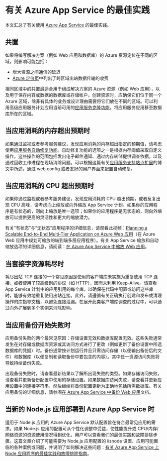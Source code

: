 <properties
	pageTitle="有关 Azure App Service 的最佳实践"
	description="了解有关 Azure App Service 的最佳实践和故障排除步骤。"
	services="app-service"
	documentationCenter=""
	authors="dariagrigoriu"
	manager="wpickett"
	editor="mollybos"/>

<tags
	ms.service="app-service"
	ms.date="06/30/2016"
	wacn.date="09/26/2016"/>
    
# 有关 Azure App Service 的最佳实践

本文汇总了有关使用 [Azure App Service](/documentation/articles/app-service-changes-existing-services/) 的最佳实践。

## <a name="colocation"></a>共置
如果将编写解决方案（例如 Web 应用和数据库）的 Azure 资源定位在不同的区域，则影响可能包括：

*  增大资源之间通信的延迟
*  [Azure 定价页](/pricing/details/data-transfer/)中列出了跨区域出站数据传输的收费

相同区域中的共置最适合用于组成解决方案的 Azure 资源（例如 Web 应用），以及用于保存内容或数据的数据库或存储帐户。创建资源时，应确保它们位于同一个 Azure 区域，除非有具体的业务或设计理由需要将它们放在不同的区域。可以利用高级应用服务计划应用当前可用的[应用服务克隆功能](/documentation/articles/app-service-web-app-cloning-portal/)，将应用服务应用移至数据库所在的区域。

## <a name="memoryresources"></a>当应用消耗的内存超出预期时
如果通过监视或者参考服务建议，发现应用消耗的内存超出指定的预期值，请考虑使用[应用服务自动修复功能](https://azure.microsoft.com/blog/auto-healing-windows-azure-web-sites)。自动修复功能的选项之一是根据内存阈值采取自定义操作。这些操作的范围包括发出电子邮件通知、通过内存转储提供调查依据，以及通过回收工作进程在现场消除问题。可以根据这篇有关[应用服务支持站点扩展](https://azure.microsoft.com/blog/additional-updates-to-support-site-extension-for-azure-app-service-web-apps)的博文中所述，通过 web.config 或者友好的用户界面来配置自动修复。

## <a name="CPUresources"></a>当应用消耗的 CPU 超出预期时
如果你通过监视或者参考服务建议，发现应用消耗的 CPU 超出预期，或者反复出现 CPU 高峰，请考虑向上缩放或向外缩放 App Service 计划。如果你的应用程序是有状态的，则向上缩放是唯一选项；如果你的应用程序是无状态的，则向外缩放可以提供更高的灵活性和更大的缩放潜力。

有关“有状态”与“无状态”应用程序的详细信息，请观看此视频：[Planning a Scalable End-to-End Multi-Tier Application on Azure Web 应用](https://channel9.msdn.com/Events/TechEd/NorthAmerica/2014/DEV-B414#fbid=?hashlink=fbid)（在 Azure Web 应用中规划可缩放的端到端多层应用程序）。有关 App Service 缩放和自动缩放选项的详细信息，请阅读：[在 Azure App Service 中缩放 Web 应用](/documentation/articles/web-sites-scale/)。

## <a name="socketresources"></a>当套接字资源耗尽时
耗尽出站 TCP 连接的一个常见原因是使用的客户端库未实施为重复使用 TCP 连接，或者使用了较高级别的协议（如 HTTP），因而未利用 Keep-Alive。请查看 App Service 计划中的应用引用的每个库，以确保在代码中配置或访问这些库时，能够有效地重复使用出站连接。此外，请遵循有关正确执行创建和发布或清理操作的库指导文档，以避免连接泄漏。在展开此类客户端库调查的过程中，可以通过向外扩展到多个实例来消除影响。

## <a name="appbackup"></a>当应用备份开始失败时
应用备份失败的两个最常见原因：存储设置无效和数据库配置无效。这些失败通常发生在对存储或数据库资源或其访问方式进行了更改（例如更新了备份设置中所选数据库的凭据）时。备份通常按计划运行并且只需访问存储（以便输出备份后的文件）和数据库（以便复制和读取备份中要包含的内容）。其中任一资源访问失败将导致持续备份失败。

出现备份失败时，请查看最新结果以了解所出现失败的类型。如果存储访问失败，请查看并更新备份配置中使用的存储设置。如果数据库访问失败，请查看并更新应用设置中的连接字符串，然后继续将备份配置更新为正确地包括所需数据库。有关应用备份的详细信息，请参阅[在 Azure App Service 中备份 Web 应用](/documentation/articles/web-sites-backup/)文档。

## <a name="nodejs"></a>当新的 Node.js 应用部署到 Azure App Service 时
适用于 Node.js 应用的 Azure App Service 默认配置旨在符合最常见应用的需求。如果 Node.js 应用的配置可从个性化调整中受益，使性能提升或 CPU/内存/网络资源的资源使用情况得到优化，用户可以查看我们的最佳实践和故障排除步骤。这篇文章介绍了可能需要为 Node.js 应用配置的 iisnode 设置、应用可能面临的各种案例或问题，并说明了如何解决这些问题：[有关 Azure App Service 上 Node 应用程序的最佳实践和故障排除指南](/documentation/articles/app-service-web-nodejs-best-practices-and-troubleshoot-guide/)。

<!---HONumber=Mooncake_0919_2016-->